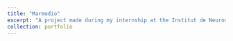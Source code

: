 ```yaml
---
title: "Marmodio"
excerpt: "A project made during my internship at the Institut de Neurosciences de la Timone along with Charly Lamothe and Pascal Belin. It is a machine learning-based software to denoise, detect, and extract marmoset or other monkey sounds. Once extracted, the sounds can be classified in a semi-supervised manner by experts.<br/><img src='/images/monkey.jpg'>"
collection: portfolio
---
```

